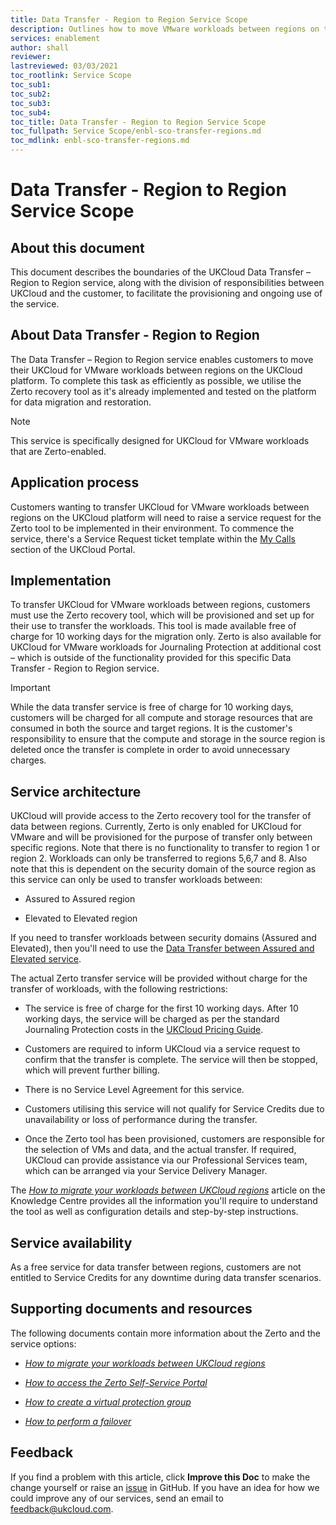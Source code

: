 ```yaml
---
title: Data Transfer - Region to Region Service Scope
description: Outlines how to move VMware workloads between regions on the UKCloud platform
services: enablement
author: shall
reviewer: 
lastreviewed: 03/03/2021
toc_rootlink: Service Scope
toc_sub1: 
toc_sub2:
toc_sub3:
toc_sub4:
toc_title: Data Transfer - Region to Region Service Scope
toc_fullpath: Service Scope/enbl-sco-transfer-regions.md
toc_mdlink: enbl-sco-transfer-regions.md
---
```


# Data Transfer - Region to Region Service Scope

## About this document

This document describes the boundaries of the UKCloud Data Transfer – Region to Region service, along with the division of responsibilities between UKCloud and the customer, to facilitate the provisioning and ongoing use of the service.

## About Data Transfer - Region to Region

The Data Transfer – Region to Region service enables customers to move their UKCloud for VMware workloads between regions on the UKCloud platform. To complete this task as efficiently as possible, we utilise the Zerto recovery tool as it's already implemented and tested on the platform for data migration and restoration.

> [!NOTE]
> This service is specifically designed for UKCloud for VMware workloads that are Zerto-enabled.

## Application process

Customers wanting to transfer UKCloud for VMware workloads between regions on the UKCloud platform will need to raise a service request for the Zerto tool to be implemented in their environment. To commence the service, there's a Service Request ticket template within the [My Calls](https://portal.skyscapecloud.com/support/ivanti) section of the UKCloud Portal.

## Implementation

To transfer UKCloud for VMware workloads between regions, customers must use the Zerto recovery tool, which will be provisioned and set up for their use to transfer the workloads. This tool is made available free of charge for 10 working days for the migration only. Zerto is also available for UKCloud for VMware workloads for Journaling Protection at additional cost – which is outside of the functionality provided for this specific Data Transfer - Region to Region service.

> [!IMPORTANT]
> While the data transfer service is free of charge for 10 working days, customers will be charged for all compute and storage resources that are consumed in both the source and target regions. It is the customer's responsibility to ensure that the compute and storage in the source region is deleted once the transfer is complete in order to avoid unnecessary charges.

## Service architecture

UKCloud will provide access to the Zerto recovery tool for the transfer of data between regions. Currently, Zerto is only enabled for UKCloud for VMware and will be provisioned for the purpose of transfer only between specific regions. Note that there is no functionality to transfer to region 1 or region 2. Workloads can only be transferred to regions 5,6,7 and 8. Also note that this is dependent on the security domain of the source region as this service can only be used to transfer workloads between:

- Assured to Assured region

- Elevated to Elevated region

If you need to transfer workloads between security domains (Assured and Elevated), then you'll need to use the [Data Transfer between Assured and Elevated service](enbl-sco-transfer-assured-elevated.md).

The actual Zerto transfer service will be provided without charge for the transfer of workloads, with the following restrictions:

- The service is free of charge for the first 10 working days. After 10 working days, the service will be charged as per the standard Journaling Protection costs in the [UKCloud Pricing Guide](https://ukcloud.com/pricing-guide).

- Customers are required to inform UKCloud via a service request to confirm that the transfer is complete. The service will then be stopped, which will prevent further billing.

- There is no Service Level Agreement for this service.

- Customers utilising this service will not qualify for Service Credits due to unavailability or loss of performance during the transfer.

- Once the Zerto tool has been provisioned, customers are responsible for the selection of VMs and data, and the actual transfer. If required, UKCloud can provide assistance via our Professional Services team, which can be arranged via your Service Delivery Manager.

The [*How to migrate your workloads between UKCloud regions*](../enablement/enbl-how-zerto-migrate-between-regions.md) article on the Knowledge Centre provides all the information you'll require to understand the tool as well as configuration details and step-by-step instructions.

## Service availability

As a free service for data transfer between regions, customers are not entitled to Service Credits for any downtime during data transfer scenarios.

## Supporting documents and resources

The following documents contain more information about the Zerto and the service options:

- [*How to migrate your workloads between UKCloud regions*](../enablement/enbl-how-zerto-migrate-between-regions.md)

- [*How to access the Zerto Self-Service Portal*](../vmware/vmw-how-zerto-access-zssp.md)

- [*How to create a virtual protection group*](../vmware/vmw-how-zerto-create-vpg.md)

- [*How to perform a failover*](../vmware/vmw-how-zerto-perform-failover.md)

## Feedback

If you find a problem with this article, click **Improve this Doc** to make the change yourself or raise an [issue](https://github.com/UKCloud/documentation/issues) in GitHub. If you have an idea for how we could improve any of our services, send an email to <feedback@ukcloud.com>.
